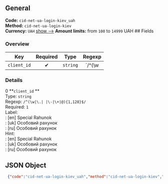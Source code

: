 ## General 
**Code:** `cid-net-ua-login-kiev_uah`  
**Method:** `cid-net-ua-login-kiev`  
**Currency:** `UAH` [show -->]() 
**Amount limits:** from `100`  to `14999`  UAH ## Fields 
### Overview 
|Key|Required|Type|Regexp| 
|:---:|:---:|:---:|:---:| 
|`client_id` |✔ |`string` |`/^(\w|\.| |\-|\+|@){1,128}$/` | 
 
### Details 
0 **`client_id` **  
Type: `string`  
Regexp: `/^(\w|\.| |\-|\+|@){1,128}$/`  
Required: `1`  
Label:  
: [en] Special Rahunok  
: [uk] Особовий рахунок  
: [ru] Особовий рахунок  
Hint:  
: [en] Special Rahunok  
: [uk] Особовий рахунок  
: [ru] Особовий рахунок  
## JSON Object 
```json
 {"code":"cid-net-ua-login-kiev_uah","method":"cid-net-ua-login-kiev","currency":"UAH","fields":[{"key":"client_id","type":"string","label":{"en":"Special Rahunok","uk":"\u041e\u0441\u043e\u0431\u043e\u0432\u0438\u0439 \u0440\u0430\u0445\u0443\u043d\u043e\u043a","ru":"\u041e\u0441\u043e\u0431\u043e\u0432\u0438\u0439 \u0440\u0430\u0445\u0443\u043d\u043e\u043a"},"regexp":"\/^(\\w|\\.| |\\-|\\+|@){1,128}$\/","required":true,"position":1,"hint":{"en":"Special Rahunok","uk":"\u041e\u0441\u043e\u0431\u043e\u0432\u0438\u0439 \u0440\u0430\u0445\u0443\u043d\u043e\u043a","ru":"\u041e\u0441\u043e\u0431\u043e\u0432\u0438\u0439 \u0440\u0430\u0445\u0443\u043d\u043e\u043a"},"example":"dima"}],"amount_min":100,"amount_max":14999}```  
